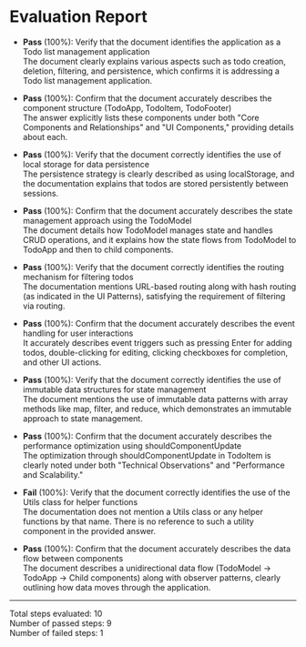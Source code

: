 # Evaluation Report

- **Pass** (100%): Verify that the document identifies the application as a Todo list management application  
  The document clearly explains various aspects such as todo creation, deletion, filtering, and persistence, which confirms it is addressing a Todo list management application.

- **Pass** (100%): Confirm that the document accurately describes the component structure (TodoApp, TodoItem, TodoFooter)  
  The answer explicitly lists these components under both "Core Components and Relationships" and "UI Components," providing details about each.

- **Pass** (100%): Verify that the document correctly identifies the use of local storage for data persistence  
  The persistence strategy is clearly described as using localStorage, and the documentation explains that todos are stored persistently between sessions.

- **Pass** (100%): Confirm that the document accurately describes the state management approach using the TodoModel  
  The document details how TodoModel manages state and handles CRUD operations, and it explains how the state flows from TodoModel to TodoApp and then to child components.

- **Pass** (100%): Verify that the document correctly identifies the routing mechanism for filtering todos  
  The documentation mentions URL-based routing along with hash routing (as indicated in the UI Patterns), satisfying the requirement of filtering via routing.

- **Pass** (100%): Confirm that the document accurately describes the event handling for user interactions  
  It accurately describes event triggers such as pressing Enter for adding todos, double-clicking for editing, clicking checkboxes for completion, and other UI actions.

- **Pass** (100%): Verify that the document correctly identifies the use of immutable data structures for state management  
  The document mentions the use of immutable data patterns with array methods like map, filter, and reduce, which demonstrates an immutable approach to state management.

- **Pass** (100%): Confirm that the document accurately describes the performance optimization using shouldComponentUpdate  
  The optimization through shouldComponentUpdate in TodoItem is clearly noted under both "Technical Observations" and "Performance and Scalability."

- **Fail** (100%): Verify that the document correctly identifies the use of the Utils class for helper functions  
  The documentation does not mention a Utils class or any helper functions by that name. There is no reference to such a utility component in the provided answer.

- **Pass** (100%): Confirm that the document accurately describes the data flow between components  
  The document describes a unidirectional data flow (TodoModel → TodoApp → Child components) along with observer patterns, clearly outlining how data moves through the application.

---

Total steps evaluated: 10  
Number of passed steps: 9  
Number of failed steps: 1